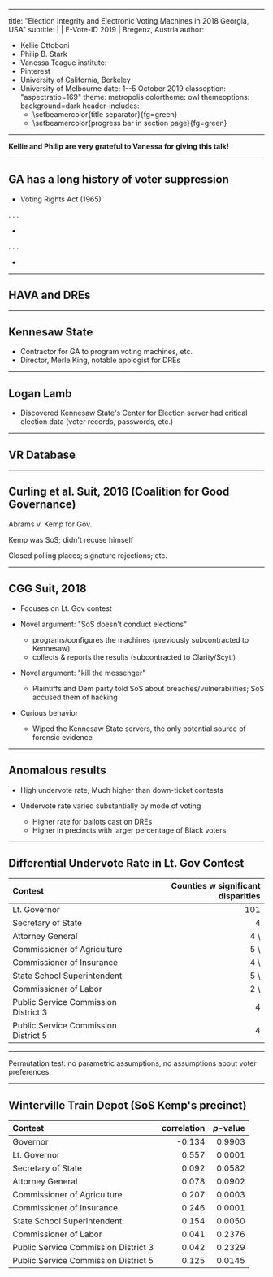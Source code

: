 [comment]: # (
Compile with make %.slides.pdf
) 

---
title: "Election Integrity and Electronic Voting Machines in 2018 Georgia, USA"
subtitle: |
          | E-Vote-ID 2019
          | Bregenz, Austria
author: 
- Kellie Ottoboni
- Philip B. Stark
- Vanessa Teague
institute: 
- Pinterest
- University of California, Berkeley
- University of Melbourne
date:  1--5 October 2019
classoption: "aspectratio=169"
theme: metropolis
colortheme: owl
themeoptions: background=dark 
header-includes:
    - \setbeamercolor{title separator}{fg=green}
    - \setbeamercolor{progress bar in section page}{fg=green}

---

**Kellie and Philip are very grateful to Vanessa for giving this talk!**

---


## GA has a long history of voter suppression

+ Voting Rights Act (1965) 

. . .

+


. . .

+
---

## HAVA and DREs

---

## Kennesaw State

+ Contractor for GA to program voting machines, etc.
+ Director, Merle King, notable apologist for DREs

---

## Logan Lamb

+ Discovered Kennesaw State's Center for Election server had critical election data (voter records, passwords, etc.) 

---

## VR Database


---

## Curling et al. Suit, 2016 (Coalition for Good Governance)

Abrams v. Kemp for Gov.

Kemp was SoS; didn't recuse himself

Closed polling places; signature rejections; etc.

---

## CGG Suit, 2018

+ Focuses on Lt. Gov contest

+ Novel argument: "SoS doesn't conduct elections"
    - programs/configures the machines (previously subcontracted to Kennesaw)
    - collects & reports the results (subcontracted to Clarity/Scytl)
    
+ Novel argument: "kill the messenger"
    - Plaintiffs and Dem party told SoS about breaches/vulnerabilities; SoS accused them of hacking
    
+ Curious behavior
    - Wiped the Kennesaw State servers, the only potential source of forensic evidence

---

## Anomalous results

+ High undervote rate, Much higher than down-ticket contests

+ Undervote rate varied substantially by mode of voting

    - Higher rate for ballots cast on DREs
    - Higher in precincts with larger percentage of Black voters

---

## Differential Undervote Rate in Lt. Gov Contest

Contest			|  Counties w significant disparities |
:---------------|------------------------------------:|
Lt. Governor 					| 101 |
Secretary of State 				| 4  |
Attorney General				| 4 \\
Commissioner of Agriculture		| 5 \\
Commissioner of Insurance		| 4 \\
State School Superintendent		| 5 \\
Commissioner of Labor			| 2 \\
Public Service Commission District 3 | 4 |
Public Service Commission District 5 | 4 |

---

Permutation test: no parametric assumptions, no assumptions about voter preferences


---

## Winterville Train Depot (SoS Kemp's precinct)

Contest					        | correlation | $p$-value |
|:------------------------------|------------:|---------:|
Governor						| -0.134      | 0.9903 |
Lt. Governor 					| 0.557       | 0.0001 |
Secretary of State 				| 0.092       | 0.0582 |
Attorney General				| 0.078       | 0.0902 |
Commissioner of Agriculture		| 0.207       | 0.0003 |
Commissioner of Insurance		| 0.246       | 0.0001 |
State School Superintendent.    | 0.154       | 0.0050 |
Commissioner of Labor			| 0.041       | 0.2376 |
Public Service Commission District 3 | 0.042  | 0.2329 |
Public Service Commission District 5 | 0.125  | 0.0145 |





